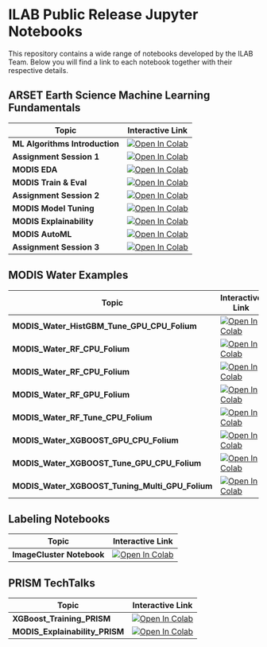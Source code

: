 # ILAB Public Release Jupyter Notebooks

This repository contains a wide range of notebooks developed by the ILAB Team.
Below you will find a link to each notebook together with their respective details.

## ARSET Earth Science Machine Learning Fundamentals

| Topic | Interactive Link | 
|---|---|
| **ML Algorithms Introduction** | [![Open In Colab](https://colab.research.google.com/assets/colab-badge.svg)](https://colab.research.google.com/github/nasa-nccs-hpda/ILAB_JupNotebooks/blob/main/projects/ARSET_ML_Fundamentals/session1/Assignment-Session1.ipynb) |
| **Assignment Session 1** | [![Open In Colab](https://colab.research.google.com/assets/colab-badge.svg)](https://colab.research.google.com/github/nasa-nccs-hpda/ILAB_JupNotebooks/blob/main/projects/ARSET_ML_Fundamentals/session1/Assignment-Session1.ipynb) |
| **MODIS EDA** | [![Open In Colab](https://colab.research.google.com/assets/colab-badge.svg)](https://colab.research.google.com/github/nasa-nccs-hpda/ILAB_JupNotebooks/blob/main/projects/ARSET_ML_Fundamentals/session2/1_MODIS_EDA_Session2.ipynb) |
| **MODIS Train & Eval** | [![Open In Colab](https://colab.research.google.com/assets/colab-badge.svg)](https://colab.research.google.com/github/nasa-nccs-hpda/ILAB_JupNotebooks/blob/main/projects/ARSET_ML_Fundamentals/session2/2_MODIS_Train_Eval_Session2.ipynb) |
| **Assignment Session 2** | [![Open In Colab](https://colab.research.google.com/assets/colab-badge.svg)](https://colab.research.google.com/github/nasa-nccs-hpda/ILAB_JupNotebooks/blob/main/projects/ARSET_ML_Fundamentals/session2/Assignment-Session2.ipynb) |
| **MODIS Model Tuning** | [![Open In Colab](https://colab.research.google.com/assets/colab-badge.svg)](https://colab.research.google.com/github/nasa-nccs-hpda/ILAB_JupNotebooks/blob/main/projects/ARSET_ML_Fundamentals/session3/1-MODIS-Tuning-Session3.ipynb) |
| **MODIS Explainability** | [![Open In Colab](https://colab.research.google.com/assets/colab-badge.svg)](https://colab.research.google.com/github/nasa-nccs-hpda/ILAB_JupNotebooks/blob/main/projects/ARSET_ML_Fundamentals/session3/2-MODIS-Explainability-Session3.ipynb) |
| **MODIS AutoML** | [![Open In Colab](https://colab.research.google.com/assets/colab-badge.svg)](https://colab.research.google.com/github/nasa-nccs-hpda/ILAB_JupNotebooks/blob/main/projects/ARSET_ML_Fundamentals/session3/3-MODIS-AutoML-Session3.ipynb) |
| **Assignment Session 3** | [![Open In Colab](https://colab.research.google.com/assets/colab-badge.svg)](https://colab.research.google.com/github/nasa-nccs-hpda/ILAB_JupNotebooks/blob/main/projects/ARSET_ML_Fundamentals/session3/Assignment-Session3.ipynb) |

## MODIS Water Examples

| Topic | Interactive Link |
|---|---|
| **MODIS_Water_HistGBM_Tune_GPU_CPU_Folium** | [![Open In Colab](https://colab.research.google.com/assets/colab-badge.svg)](https://colab.research.google.com/github/nasa-nccs-hpda/ILAB_JupNotebooks/blob/main/projects/modis_water/notebooks/MODIS_Water_HistGBM_Tune_GPU_CPU_Folium.ipynb) |
| **MODIS_Water_RF_CPU_Folium** | [![Open In Colab](https://colab.research.google.com/assets/colab-badge.svg)](https://colab.research.google.com/github/nasa-nccs-hpda/ILAB_JupNotebooks/blob/main/projects/modis_water/notebooks/MODIS_Water_RF_CPU_Folium.ipynb) |
| **MODIS_Water_RF_CPU_Folium** | [![Open In Colab](https://colab.research.google.com/assets/colab-badge.svg)](https://colab.research.google.com/github/nasa-nccs-hpda/ILAB_JupNotebooks/blob/main/projects/modis_water/notebooks/MODIS_Water_RF_CPU_Folium.ipynb) |
| **MODIS_Water_RF_GPU_Folium** | [![Open In Colab](https://colab.research.google.com/assets/colab-badge.svg)](https://colab.research.google.com/github/nasa-nccs-hpda/ILAB_JupNotebooks/blob/main/projects/modis_water/notebooks/MODIS_Water_RF_GPU_Folium.ipynb) |
| **MODIS_Water_RF_Tune_CPU_Folium** | [![Open In Colab](https://colab.research.google.com/assets/colab-badge.svg)](https://colab.research.google.com/github/nasa-nccs-hpda/ILAB_JupNotebooks/blob/main/projects/modis_water/notebooks/MODIS_Water_RF_Tune_CPU_Folium.ipynb) |
| **MODIS_Water_XGBOOST_GPU_CPU_Folium** | [![Open In Colab](https://colab.research.google.com/assets/colab-badge.svg)](https://colab.research.google.com/github/nasa-nccs-hpda/ILAB_JupNotebooks/blob/main/projects/modis_water/notebooks/MODIS_Water_XGBOOST_GPU_CPU_Folium.ipynb) |
| **MODIS_Water_XGBOOST_Tune_GPU_CPU_Folium** | [![Open In Colab](https://colab.research.google.com/assets/colab-badge.svg)](https://colab.research.google.com/github/nasa-nccs-hpda/ILAB_JupNotebooks/blob/main/projects/modis_water/notebooks/MODIS_Water_XGBOOST_Tune_GPU_CPU_Folium.ipynb) |
| **MODIS_Water_XGBOOST_Tuning_Multi_GPU_Folium** | [![Open In Colab](https://colab.research.google.com/assets/colab-badge.svg)](https://colab.research.google.com/github/nasa-nccs-hpda/ILAB_JupNotebooks/blob/main/projects/modis_water/notebooks/MODIS_Water_XGBOOST_Tuning_Multi_GPU_Folium.ipynb) |

## Labeling Notebooks

| Topic | Interactive Link |
|---|---|
| **ImageCluster Notebook** | [![Open In Colab](https://colab.research.google.com/assets/colab-badge.svg)](https://colab.research.google.com/github/nasa-nccs-hpda/ImageCluster/blob/ed4aea2dab243278d8792f2f706b4da8024cef87/view/ImageCluster.ipynb) |

## PRISM TechTalks

| Topic | Interactive Link |
|---|---|
| **XGBoost_Training_PRISM** | [![Open In Colab](https://colab.research.google.com/assets/colab-badge.svg)](https://colab.research.google.com/github/nasa-nccs-hpda/ILAB_JupNotebooks/blob/main/projects/PRISM_TechTalks/XGBoost_Training_PRISM.ipynb) |
| **MODIS_Explainability_PRISM** | [![Open In Colab](https://colab.research.google.com/assets/colab-badge.svg)](https://colab.research.google.com/github/nasa-nccs-hpda/ILAB_JupNotebooks/blob/main/projects/PRISM_TechTalks/MODIS_Explainability_PRISM.ipynb) |

